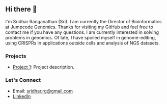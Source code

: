 ## Hi there 👋

I'm Sridhar Ranganathan (Sri). I am currently the Director of Bioinformatics at Jumpcode Genomics. Thanks for visiting my GitHub and feel free to contact me if you have any questions. I am currently interested in solving problems in genomics. Of late, I have spoiled myself in genome-editing, using CRISPRs in applications outside cells and analysis of NGS datasets. 

### Projects
- [Project 1](#): Project description.

### Let's Connect
- Email: sridhar.rg@gmail.com
- [LinkedIn](#)
